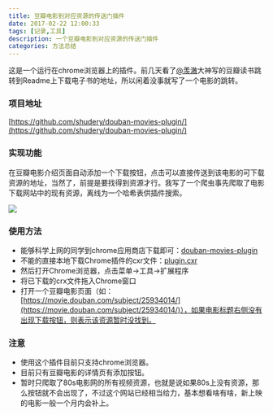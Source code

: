 ```yaml
---
title: 豆瓣电影到对应资源的传送门插件
date: 2017-02-22 12:00:33
tags: [记录,工具]
description: 一个豆瓣电影到对应资源的传送门插件
categories: 方法总结
---
```

这是一个运行在chrome浏览器上的插件。前几天看了[@羡澈](http://zhangwenli.com/blog/2014/09/01/readfree-chrome-extension/)大神写的豆瓣读书跳转到Readme上下载电子书的地址，所以闲着没事就写了一个电影的跳转。

<!--more-->
### 项目地址
[https://github.com/shudery/douban-movies-plugin/](https://github.com/shudery/douban-movies-plugin/)

### 实现功能
在豆瓣电影介绍页面自动添加一个下载按钮，点击可以直接传送到该电影的可下载资源的地址，当然了，前提是要找得到资源才行。我写了一个爬虫事先爬取了电影下载网站中的现有资源，离线为一个哈希表供插件搜索。

![](/pic/douban.jpeg)

### 使用方法
- 能够科学上网的同学到chrome应用商店下载即可：[douban-movies-plugin](https://chrome.google.com/webstore/detail/douban-movies-plugin/ecgaddjpeacadegjcopipeoncpaphnpl?hl=zh-CN)
- 不能的直接本地下载Chrome插件的cxr文件：[plugin.cxr](https://github.com/shudery/douban-movies-plugin/raw/master/plugin.crx)
- 然后打开Chrome浏览器，点击菜单->工具->扩展程序
- 将已下载的crx文件拖入Chrome窗口
- 打开一个豆瓣电影页面（如：[https://movie.douban.com/subject/25934014/](https://movie.douban.com/subject/25934014/)），如果电影标题右侧没有出现下载按钮，则表示该资源暂时没找到。

### 注意
- 使用这个插件目前只支持chrome浏览器。
- 目前只有豆瓣电影的详情页有添加按钮。
- 暂时只爬取了80s电影网的所有视频资源，也就是说如果80s上没有资源，那么按钮就不会出现了，不过这个网站已经相当给力，基本想看啥有啥，新上映的电影一般一个月内会补上。

